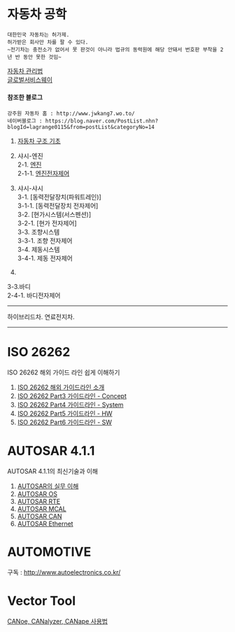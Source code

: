 # 자동차 공학

    대한민국 자동차는 허가제.
    허가받은 회사만 차를 팔 수 있다.
    ~전기차는 충전소가 없어서 못 판것이 아니라 법규의 동력원에 해당 안돼서 번호판 부착을 2년 반 동안 못한 것임~
[자동차 관리법](http://www.law.go.kr/lsInfoP.do?lsiSeq=211699&efYd=20191126#0000)    
[글로벌서비스웨이](https://gsw.hyundai.com/hmc/login.tiles)    
 
 #### 참조한 블로그 
 ```
 강주원 자동차 홈 : http://www.jwkang7.wo.to/
 네이버블로그 : https://blog.naver.com/PostList.nhn?blogId=lagrange0115&from=postList&categoryNo=14
 ```
 

 
 
1. [자동차 구조 기초](https://github.com/lkeonwoo94/Automotive-Engineering/blob/master/%EC%9E%90%EB%8F%99%EC%B0%A8%20%EA%B5%AC%EC%A1%B0%20%EC%9D%B4%EB%A1%A0/%EC%9E%90%EB%8F%99%EC%B0%A8%20%EA%B5%AC%EC%A1%B0%20%EA%B8%B0%EC%B4%88/README.md)

2. 샤시-엔진    
2-1. [엔진](https://github.com/lkeonwoo94/Automotive-Engineering/blob/master/%EC%9E%90%EB%8F%99%EC%B0%A8%20%EA%B5%AC%EC%A1%B0%20%EC%9D%B4%EB%A1%A0/%EC%83%A4%EC%8B%9C-%EC%97%94%EC%A7%84/README.md)    
2-1-1. [엔진전자제어](https://github.com/lkeonwoo94/Automotive-Engineering/blob/master/%EC%9E%90%EB%8F%99%EC%B0%A8%20%EA%B5%AC%EC%A1%B0%20%EC%9D%B4%EB%A1%A0/%EC%83%A4%EC%8B%9C-%EC%97%94%EC%A7%84/%EC%97%94%EC%A7%84%EC%A0%84%EC%9E%90%EC%A0%9C%EC%96%B4.md)

3. 샤시-샤시    
3-1. [동력전달장치(파워트레인)]    
3-1-1. [동력전달장치 전자제어]    
3-2. [현가시스템(서스펜션)]    
3-2-1. [현가 전자제어]    
3-3. 조향시스템    
3-3-1. 조향 전자제어    
3-4. 제동시스템    
3-4-1. 제동 전자제어    

4.    

3-3.바디    
2-4-1. 바디전자제어    

---



하이브리드차.
연료전지차.

---

# ISO 26262 

ISO 26262 해외 가이드 라인 쉽게 이해하기

1. [ISO 26262 해외 가이드라인 소개](http://www.autoelectronics.co.kr/article/articleView.asp?idx=1515)
2. [ISO 26262 Part3 가이드라인 - Concept](http://www.autoelectronics.co.kr/article/articleView.asp?idx=1515)
3. [ISO 26262 Part4 가이드라인 - System](http://www.autoelectronics.co.kr/article/articleView.asp?idx=1571)
4. [ISO 26262 Part5 가이드라인 - HW](http://www.autoelectronics.co.kr/article/articleView.asp?idx=1635)
5. [ISO 26262 Part6 가이드라인 - SW](http://www.autoelectronics.co.kr/article/articleView.asp?idx=1666)



# AUTOSAR 4.1.1

AUTOSAR 4.1.1의 최신기술과 이해

1. [AUTOSAR의 실무 이해](http://www.autoelectronics.co.kr/article/articleView.asp?idx=1157)
2. [AUTOSAR OS](http://www.autoelectronics.co.kr/article/articleView.asp?idx=1199)
3. [AUTOSAR RTE](http://www.autoelectronics.co.kr/article/articleView.asp?idx=1232)
4. [AUTOSAR MCAL](http://www.autoelectronics.co.kr/article/articleView.asp?idx=1270)
5. [AUTOSAR CAN](http://www.autoelectronics.co.kr/article/articleView.asp?idx=1315)
6. [AUTOSAR Ethernet](http://www.autoelectronics.co.kr/article/articleView.asp?idx=1377)

# AUTOMOTIVE 
구독 : http://www.autoelectronics.co.kr/


# Vector Tool

[CANoe, CANalyzer, CANape 사용법](https://www.youtube.com/user/vectorchannelKR/playlists)

